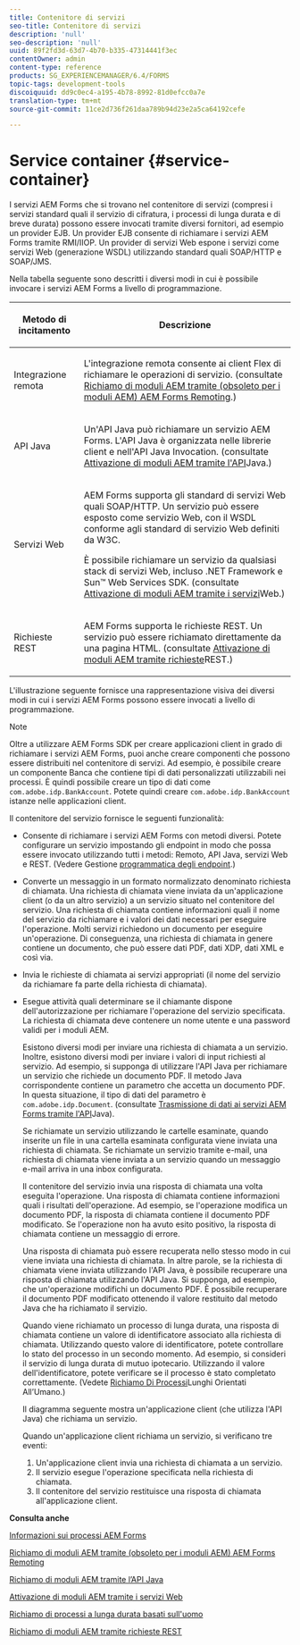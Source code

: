 ```yaml
---
title: Contenitore di servizi
seo-title: Contenitore di servizi
description: 'null'
seo-description: 'null'
uuid: 89f2fd3d-63d7-4b70-b335-47314441f3ec
contentOwner: admin
content-type: reference
products: SG_EXPERIENCEMANAGER/6.4/FORMS
topic-tags: development-tools
discoiquuid: dd9c0ec4-a195-4b78-8992-81d0efcc0a7e
translation-type: tm+mt
source-git-commit: 11ce2d736f261daa789b94d23e2a5ca64192cefe

---
```



# Service container {#service-container}

I servizi AEM Forms che si trovano nel contenitore di servizi (compresi i servizi standard quali il servizio di cifratura, i processi di lunga durata e di breve durata) possono essere invocati tramite diversi fornitori, ad esempio un provider EJB. Un provider EJB consente di richiamare i servizi AEM Forms tramite RMI/IIOP. Un provider di servizi Web espone i servizi come servizi Web (generazione WSDL) utilizzando standard quali SOAP/HTTP e SOAP/JMS.

Nella tabella seguente sono descritti i diversi modi in cui è possibile invocare i servizi AEM Forms a livello di programmazione.

<table>
 <thead>
  <tr>
   <th><p>Metodo di incitamento</p></th> 
   <th><p>Descrizione</p></th> 
  </tr> 
 </thead> 
 <tbody>
  <tr>
   <td><p>Integrazione remota</p></td> 
   <td><p>L'integrazione remota consente ai client Flex di richiamare le operazioni di servizio. (consultate <a href="/help/forms/developing/invoking-aem-forms-using-remoting.md#invoking-aem-forms-using-remoting">Richiamo di moduli AEM tramite (obsoleto per i moduli AEM) AEM Forms Remoting</a>.)</p></td> 
  </tr> 
  <tr>
   <td><p>API Java</p></td> 
   <td><p>Un'API Java può richiamare un servizio AEM Forms. L'API Java è organizzata nelle librerie client e nell'API Java Invocation. (consultate <a href="/help/forms/developing/invoking-aem-forms-using-java.md#invoking-aem-forms-using-the-java-api">Attivazione di moduli AEM tramite l'API</a>Java.)</p></td> 
  </tr> 
  <tr>
   <td><p>Servizi Web</p></td> 
   <td><p>AEM Forms supporta gli standard di servizi Web quali SOAP/HTTP. Un servizio può essere esposto come servizio Web, con il WSDL conforme agli standard di servizio Web definiti da W3C.</p><p>È possibile richiamare un servizio da qualsiasi stack di servizi Web, incluso .NET Framework e Sun™ Web Services SDK. (consultate <a href="/help/forms/developing/invoking-aem-forms-using-web.md#invoking-aem-forms-using-web-services">Attivazione di moduli AEM tramite i servizi</a>Web.)</p></td> 
  </tr> 
  <tr>
   <td><p>Richieste REST</p></td> 
   <td><p>AEM Forms supporta le richieste REST. Un servizio può essere richiamato direttamente da una pagina HTML. (consultate <a href="/help/forms/developing/invoking-aem-forms-using-rest.md#invoking-aem-forms-using-rest-requests">Attivazione di moduli AEM tramite richieste</a>REST.)</p></td> 
  </tr> 
 </tbody> 
</table>

L&#39;illustrazione seguente fornisce una rappresentazione visiva dei diversi modi in cui i servizi AEM Forms possono essere invocati a livello di programmazione.

>[!NOTE]
>
>Oltre a utilizzare AEM Forms SDK per creare applicazioni client in grado di richiamare i servizi AEM Forms, puoi anche creare componenti che possono essere distribuiti nel contenitore di servizi. Ad esempio, è possibile creare un componente Banca che contiene tipi di dati personalizzati utilizzabili nei processi. È quindi possibile creare un tipo di dati come `com.adobe.idp.BankAccount`. Potete quindi creare `com.adobe.idp.BankAccount` istanze nelle applicazioni client.

Il contenitore del servizio fornisce le seguenti funzionalità:

* Consente di richiamare i servizi AEM Forms con metodi diversi. Potete configurare un servizio impostando gli endpoint in modo che possa essere invocato utilizzando tutti i metodi: Remoto, API Java, servizi Web e REST. (Vedere Gestione [programmatica degli endpoint](/help/forms/developing/programmatically-endpoints.md#programmatically-managing-endpoints).)
* Converte un messaggio in un formato normalizzato denominato richiesta di chiamata. Una richiesta di chiamata viene inviata da un&#39;applicazione client (o da un altro servizio) a un servizio situato nel contenitore del servizio. Una richiesta di chiamata contiene informazioni quali il nome del servizio da richiamare e i valori dei dati necessari per eseguire l&#39;operazione. Molti servizi richiedono un documento per eseguire un&#39;operazione. Di conseguenza, una richiesta di chiamata in genere contiene un documento, che può essere dati PDF, dati XDP, dati XML e così via.
* Invia le richieste di chiamata ai servizi appropriati (il nome del servizio da richiamare fa parte della richiesta di chiamata).
* Esegue attività quali determinare se il chiamante dispone dell&#39;autorizzazione per richiamare l&#39;operazione del servizio specificata. La richiesta di chiamata deve contenere un nome utente e una password validi per i moduli AEM.

   Esistono diversi modi per inviare una richiesta di chiamata a un servizio. Inoltre, esistono diversi modi per inviare i valori di input richiesti al servizio. Ad esempio, si supponga di utilizzare l&#39;API Java per richiamare un servizio che richiede un documento PDF. Il metodo Java corrispondente contiene un parametro che accetta un documento PDF. In questa situazione, il tipo di dati del parametro è `com.adobe.idp.Document`. (consultate [Trasmissione di dati ai servizi AEM Forms tramite l&#39;API](/help/forms/developing/invoking-aem-forms-using-java.md#passing-data-to-aem-forms-services-using-the-java-api)Java).

   Se richiamate un servizio utilizzando le cartelle esaminate, quando inserite un file in una cartella esaminata configurata viene inviata una richiesta di chiamata. Se richiamate un servizio tramite e-mail, una richiesta di chiamata viene inviata a un servizio quando un messaggio e-mail arriva in una inbox configurata.

   Il contenitore del servizio invia una risposta di chiamata una volta eseguita l&#39;operazione. Una risposta di chiamata contiene informazioni quali i risultati dell&#39;operazione. Ad esempio, se l&#39;operazione modifica un documento PDF, la risposta di chiamata contiene il documento PDF modificato. Se l&#39;operazione non ha avuto esito positivo, la risposta di chiamata contiene un messaggio di errore.

   Una risposta di chiamata può essere recuperata nello stesso modo in cui viene inviata una richiesta di chiamata. In altre parole, se la richiesta di chiamata viene inviata utilizzando l&#39;API Java, è possibile recuperare una risposta di chiamata utilizzando l&#39;API Java. Si supponga, ad esempio, che un&#39;operazione modifichi un documento PDF. È possibile recuperare il documento PDF modificato ottenendo il valore restituito dal metodo Java che ha richiamato il servizio.

   Quando viene richiamato un processo di lunga durata, una risposta di chiamata contiene un valore di identificatore associato alla richiesta di chiamata. Utilizzando questo valore di identificatore, potete controllare lo stato del processo in un secondo momento. Ad esempio, si consideri il servizio di lunga durata di mutuo ipotecario. Utilizzando il valore dell&#39;identificatore, potete verificare se il processo è stato completato correttamente. (Vedete [Richiamo Di Processi](/help/forms/developing/invoking-human-centric-long-lived.md#invoking-human-centric-long-lived-processes)Lunghi Orientati All’Umano.)

   Il diagramma seguente mostra un&#39;applicazione client (che utilizza l&#39;API Java) che richiama un servizio.

   Quando un&#39;applicazione client richiama un servizio, si verificano tre eventi:

   1. Un&#39;applicazione client invia una richiesta di chiamata a un servizio.
   1. Il servizio esegue l&#39;operazione specificata nella richiesta di chiamata.
   1. Il contenitore del servizio restituisce una risposta di chiamata all&#39;applicazione client.

**Consulta anche**

[Informazioni sui processi AEM Forms](/help/forms/developing/aem-forms-processes.md#understanding-aem-forms-processes)

[Richiamo di moduli AEM tramite (obsoleto per i moduli AEM) AEM Forms Remoting](/help/forms/developing/invoking-aem-forms-using-remoting.md#invoking-aem-forms-using-remoting)

[Richiamo di moduli AEM tramite l’API Java](/help/forms/developing/invoking-aem-forms-using-java.md#invoking-aem-forms-using-the-java-api)

[Attivazione di moduli AEM tramite i servizi Web](/help/forms/developing/invoking-aem-forms-using-web.md#invoking-aem-forms-using-web-services)

[Richiamo di processi a lunga durata basati sull&#39;uomo](/help/forms/developing/invoking-human-centric-long-lived.md#invoking-human-centric-long-lived-processes)

[Richiamo di moduli AEM tramite richieste REST](/help/forms/developing/invoking-aem-forms-using-rest.md#invoking-aem-forms-using-rest-requests)
